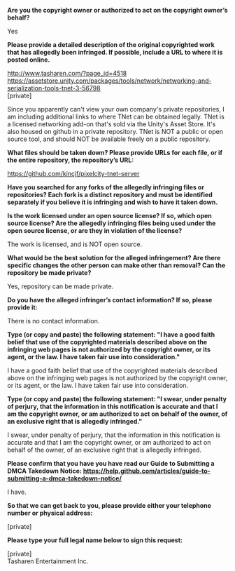 **Are you the copyright owner or authorized to act on the copyright owner’s behalf?**     
     
Yes     
     
**Please provide a detailed description of the original copyrighted work that has allegedly been infringed. If possible, include a URL to where it is posted online.**     
     
http://www.tasharen.com/?page_id=4518     
https://assetstore.unity.com/packages/tools/network/networking-and-serialization-tools-tnet-3-56798     
[private]     
     
Since you apparently can't view your own company's private repositories, I am including additional links to where TNet can be obtained legally. TNet is a licensed networking add-on that's sold via the Unity's Asset Store. It's also housed on github in a private repository. TNet is NOT a public or open source tool, and should NOT be available freely on a public repository.     
     
**What files should be taken down? Please provide URLs for each file, or if the entire repository, the repository’s URL:**     
     
https://github.com/kincjf/pixelcity-tnet-server     
     
**Have you searched for any forks of the allegedly infringing files or repositories? Each fork is a distinct repository and must be identified separately if you believe it is infringing and wish to have it taken down.**     
     
**Is the work licensed under an open source license? If so, which open source license? Are the allegedly infringing files being used under the open source license, or are they in violation of the license?**     
     
The work is licensed, and is NOT open source.     
     
**What would be the best solution for the alleged infringement? Are there specific changes the other person can make other than removal? Can the repository be made private?**     
     
Yes, repository can be made private.     
     
**Do you have the alleged infringer’s contact information? If so, please provide it:**     
     
There is no contact information.     
     
**Type (or copy and paste) the following statement: "I have a good faith belief that use of the copyrighted materials described above on the infringing web pages is not authorized by the copyright owner, or its agent, or the law. I have taken fair use into consideration."**     
     
I have a good faith belief that use of the copyrighted materials described above on the infringing web pages is not authorized by the copyright owner, or its agent, or the law. I have taken fair use into consideration.     
     
**Type (or copy and paste) the following statement: "I swear, under penalty of perjury, that the information in this notification is accurate and that I am the copyright owner, or am authorized to act on behalf of the owner, of an exclusive right that is allegedly infringed."**     
     
I swear, under penalty of perjury, that the information in this notification is accurate and that I am the copyright owner, or am authorized to act on behalf of the owner, of an exclusive right that is allegedly infringed.     
     
**Please confirm that you have you have read our Guide to Submitting a DMCA Takedown Notice: https://help.github.com/articles/guide-to-submitting-a-dmca-takedown-notice/**     
     
I have.     
     
**So that we can get back to you, please provide either your telephone number or physical address:**     
     
[private]    
     
**Please type your full legal name below to sign this request:**     
     
[private]     
Tasharen Entertainment Inc.     
